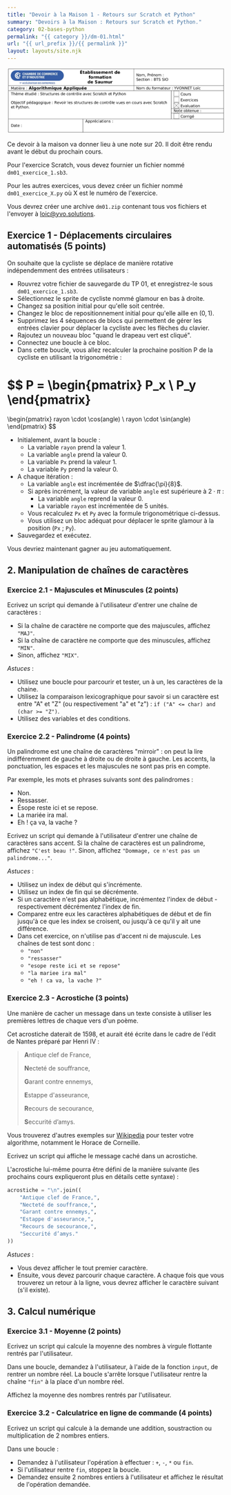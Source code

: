 ```yaml
---
title: "Devoir à la Maison 1 - Retours sur Scratch et Python"
summary: "Devoirs à la Maison : Retours sur Scratch et Python."
category: 02-bases-python
permalink: "{{ category }}/dm-01.html"
url: "{{ url_prefix }}/{{ permalink }}"
layout: layouts/site.njk
---
```


![Entête CCI](./assets/entete-cci.png)

Ce devoir à la maison va donner lieu à une note sur 20. Il doit être rendu avant le début du prochain cours.

Pour l'exercice Scratch, vous devez fournier un fichier nommé `dm01_exercice_1.sb3`.

Pour les autres exercices, vous devez créer un fichier nommé `dm01_exercice_X.py` où X est le numéro de l'exercice.

Vous devrez créer une archive `dm01.zip` contenant tous vos fichiers et l'envoyer à [loic@yvo.solutions](mailto:loic@yvo.solutions).

## Exercice 1 - Déplacements circulaires automatisés <span class="fs-4 fw-lighter">(5 points)</span>

On souhaite que la cycliste se déplace de manière rotative indépendemment des entrées utilisateurs :
* Rouvrez votre fichier de sauvegarde du TP 01, et enregistrez-le sous `dm01_exercice_1.sb3`.
* Sélectionnez le sprite de cycliste nommé glamour en bas à droite.
* Changez sa position initial pour qu'elle soit centrée.
* Changez le bloc de repositionnement initial pour qu'elle aille en $(0, 1)$.
* Supprimez les 4 séquences de blocs qui permettent de gérer les entrées clavier pour déplacer la cycliste avec les flèches du clavier.
* Rajoutez un nouveau bloc "quand le drapeau vert est cliqué".
* Connectez une boucle à ce bloc.
* Dans cette boucle, vous allez recalculer la prochaine position P de la cycliste en utilisant la trigonométrie :

$$
P =
\begin{pmatrix}
P_x \\
P_y
\end{pmatrix}
=
\begin{pmatrix}
rayon \cdot \cos(angle) \\
rayon \cdot \sin(angle)
\end{pmatrix}
$$

* Initialement, avant la boucle :
    * La variable `rayon` prend la valeur 1.
    * La variable `angle` prend la valeur 0.
    * La variable `Px` prend la valeur 1.
    * La variable `Py` prend la valeur 0.
* A chaque itération :
    * La variable `angle` est incrémentée de $\dfrac{\pi}{8}$.
    * Si après incrément, la valeur de variable `angle` est supérieure à $2 \cdot \pi$ :
        * La variable `angle` reprend la valeur 0.
        * La variable `rayon` est incrémentée de 5 unités.
    * Vous recalculez `Px` et `Py` avec la formule trigonométrique ci-dessus.
    * Vous utilisez un bloc adéquat pour déplacer le sprite glamour à la position (`Px` ; `Py`).
* Sauvegardez et exécutez.

Vous devriez maintenant gagner au jeu automatiquement.

## 2. Manipulation de chaînes de caractères

### Exercice 2.1 - Majuscules et Minuscules <span class="fs-5 fw-lighter">(2 points)</span>

Ecrivez un script qui demande à l'utilisateur d'entrer une chaîne de caractères :
* Si la chaîne de caractère ne comporte que des majuscules, affichez `"MAJ"`.
* Si la chaîne de caractère ne comporte que des minuscules, affichez `"MIN"`.
* Sinon, affichez `"MIX"`.

*Astuces* :
* Utilisez une boucle pour parcourir et tester, un à un, les caractères de la chaine.
* Utilisez la comparaison lexicographique pour savoir si un caractère est entre "A" et "Z" (ou respectivement "a" et "z") : `if ("A" <= char) and (char >= "Z")`.
* Utilisez des variables et des conditions.

### Exercice 2.2 - Palindrome <span class="fs-5 fw-lighter">(4 points)</span>

Un palindrome est une chaîne de caractères "mirroir" : on peut la lire indifféremment de gauche à droite ou de droite à gauche.
Les accents, la ponctuation, les espaces et les majuscules ne sont pas pris en compte.

Par exemple, les mots et phrases suivants sont des palindromes :
* Non.
* Ressasser.
* Ésope reste ici et se repose.
* La mariée ira mal.
* Eh ! ça va, la vache ?

Ecrivez un script qui demande à l'utilisateur d'entrer une chaîne de caractères sans accent.
Si la chaîne de caractères est un palindrome, affichez `"C'est beau !"`.
Sinon, affichez `"Dommage, ce n'est pas un palindrome..."`.

*Astuces* :
* Utilisez un index de début qui s'incrémente.
* Utilisez un index de fin qui se décrémente.
* Si un caractère n'est pas alphabétique, incrémentez l'index de début - respectivement décrémentez l'index de fin.
* Comparez entre eux les caractères alphabétiques de début et de fin jusqu'à ce que les index se croisent, ou jusqu'à ce qu'il y ait une différence.
* Dans cet exercice, on n'utilise pas d'accent ni de majuscule. Les chaînes de test sont donc :
    * `"non"`
    * `"ressasser"`
    * `"esope reste ici et se repose"`
    * `"la mariee ira mal"`
    * `"eh ! ca va, la vache ?"`

### Exercice 2.3 - Acrostiche <span class="fs-5 fw-lighter">(3 points)</span>

Une manière de cacher un message dans un texte consiste à utiliser les premières lettres de chaque vers d'un poème.

Cet acrostiche daterait de 1598, et aurait été écrite dans le cadre de l'édit de Nantes préparé par Henri IV :

<blockquote class="blockquote">
    <p class="mb-0 ps-5"><strong>A</strong>ntique clef de France,</p>
    <p class="mb-0 ps-5"><strong>N</strong>ecteté de souffrance,</p>
    <p class="mb-0 ps-5"><strong>G</strong>arant contre ennemys,</p>
    <p class="mb-0 ps-5"><strong>E</strong>stappe d'asseurance,</p>
    <p class="mb-0 ps-5"><strong>R</strong>ecours de secourance,</p>
    <p class="mb-0 ps-5"><strong>S</strong>eccurité d’amys.</p>
</blockquote>

Vous trouverez d'autres exemples sur [Wikipedia](https://fr.wikipedia.org/wiki/Acrostiche) pour tester votre algorithme, notamment le Horace de Corneille.

Ecrivez un script qui affiche le message caché dans un acrostiche.

L'acrostiche lui-même pourra être défini de la manière suivante (les prochains cours expliqueront plus en détails cette syntaxe) :
```py
acrostiche = "\n".join((
    "Antique clef de France,",
    "Necteté de souffrance,",
    "Garant contre ennemys,",
    "Estappe d'asseurance,",
    "Recours de secourance,",
    "Seccurité d’amys."
))
```

*Astuces* :
* Vous devez afficher le tout premier caractère.
* Ensuite, vous devez parcourir chaque caractère. A chaque fois que vous trouverez un retour à la ligne, vous devrez afficher le caractère suivant (s'il existe).

## 3. Calcul numérique

### Exercice 3.1 - Moyenne <span class="fs-5 fw-lighter">(2 points)</span>

Ecrivez un script qui calcule la moyenne des nombres à virgule flottante rentrés par l'utilisateur.

Dans une boucle, demandez à l'utilisateur, à l'aide de la fonction `input`, de rentrer un nombre réel. La boucle s'arrête lorsque l'utilisateur rentre la chaîne `"fin"` à la place d'un nombre réel.

Affichez la moyenne des nombres rentrés par l'utilisateur.

### Exercice 3.2 - Calculatrice en ligne de commande <span class="fs-5 fw-lighter">(4 points)</span>

Ecrivez un script qui calcule à la demande une addition, soustraction ou multiplication de 2 nombres entiers.

Dans une boucle :
* Demandez à l'utilisateur l'opération à effectuer : `+`, `-`, `*` ou `fin`.
* Si l'utilisateur rentre `fin`, stoppez la boucle.
* Demandez ensuite 2 nombres entiers à l'utilisateur et affichez le résultat de l'opération demandée.
